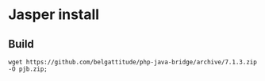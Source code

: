 # Jasper install

## Build 

```
wget https://github.com/belgattitude/php-java-bridge/archive/7.1.3.zip -O pjb.zip;

```

